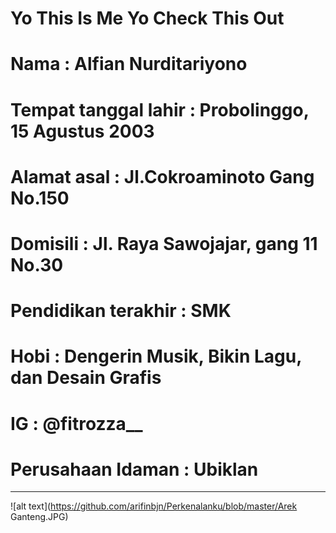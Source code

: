 # Yo This Is Me Yo Check This Out 

# Nama                   : Alfian Nurditariyono
# Tempat tanggal lahir   : Probolinggo, 15 Agustus 2003
# Alamat asal            : Jl.Cokroaminoto Gang No.150
# Domisili		 : Jl. Raya Sawojajar, gang 11 No.30
# Pendidikan terakhir    : SMK
# Hobi                   : Dengerin Musik, Bikin Lagu, dan Desain Grafis
# IG                     : @fitrozza__ 
# Perusahaan Idaman	 : Ubiklan 		  
----------------------------------------------------------------
![alt text](https://github.com/arifinbjn/Perkenalanku/blob/master/Arek Ganteng.JPG)
